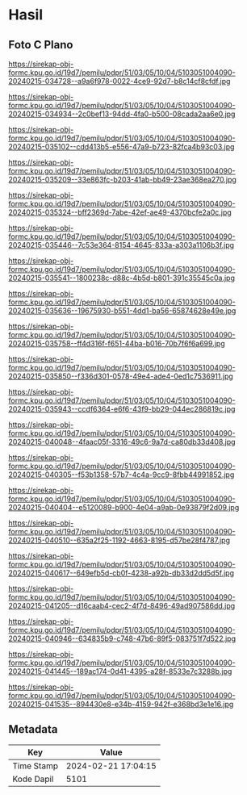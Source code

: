 # Hasil

## Foto C Plano

https://sirekap-obj-formc.kpu.go.id/19d7/pemilu/pdpr/51/03/05/10/04/5103051004090-20240215-034728--a9a6f978-0022-4ce9-92d7-b8c14cf8cfdf.jpg

https://sirekap-obj-formc.kpu.go.id/19d7/pemilu/pdpr/51/03/05/10/04/5103051004090-20240215-034934--2c0bef13-94dd-4fa0-b500-08cada2aa6e0.jpg

https://sirekap-obj-formc.kpu.go.id/19d7/pemilu/pdpr/51/03/05/10/04/5103051004090-20240215-035102--cdd413b5-e556-47a9-b723-82fca4b93c03.jpg

https://sirekap-obj-formc.kpu.go.id/19d7/pemilu/pdpr/51/03/05/10/04/5103051004090-20240215-035209--33e863fc-b203-41ab-bb49-23ae368ea270.jpg

https://sirekap-obj-formc.kpu.go.id/19d7/pemilu/pdpr/51/03/05/10/04/5103051004090-20240215-035324--bff2369d-7abe-42ef-ae49-4370bcfe2a0c.jpg

https://sirekap-obj-formc.kpu.go.id/19d7/pemilu/pdpr/51/03/05/10/04/5103051004090-20240215-035446--7c53e364-8154-4645-833a-a303a1106b3f.jpg

https://sirekap-obj-formc.kpu.go.id/19d7/pemilu/pdpr/51/03/05/10/04/5103051004090-20240215-035541--1800238c-d88c-4b5d-b801-391c35545c0a.jpg

https://sirekap-obj-formc.kpu.go.id/19d7/pemilu/pdpr/51/03/05/10/04/5103051004090-20240215-035636--19675930-b551-4dd1-ba56-65874628e49e.jpg

https://sirekap-obj-formc.kpu.go.id/19d7/pemilu/pdpr/51/03/05/10/04/5103051004090-20240215-035758--ff4d316f-f651-44ba-b016-70b7f6f6a699.jpg

https://sirekap-obj-formc.kpu.go.id/19d7/pemilu/pdpr/51/03/05/10/04/5103051004090-20240215-035850--f336d301-0578-49e4-ade4-0ed1c7536911.jpg

https://sirekap-obj-formc.kpu.go.id/19d7/pemilu/pdpr/51/03/05/10/04/5103051004090-20240215-035943--ccdf6364-e6f6-43f9-bb29-044ec286819c.jpg

https://sirekap-obj-formc.kpu.go.id/19d7/pemilu/pdpr/51/03/05/10/04/5103051004090-20240215-040048--4faac05f-3316-49c6-9a7d-ca80db33d408.jpg

https://sirekap-obj-formc.kpu.go.id/19d7/pemilu/pdpr/51/03/05/10/04/5103051004090-20240215-040305--f53b1358-57b7-4c4a-9cc9-8fbb44991852.jpg

https://sirekap-obj-formc.kpu.go.id/19d7/pemilu/pdpr/51/03/05/10/04/5103051004090-20240215-040404--e5120089-b900-4e04-a9ab-0e93879f2d09.jpg

https://sirekap-obj-formc.kpu.go.id/19d7/pemilu/pdpr/51/03/05/10/04/5103051004090-20240215-040510--635a2f25-1192-4663-8195-d57be28f4787.jpg

https://sirekap-obj-formc.kpu.go.id/19d7/pemilu/pdpr/51/03/05/10/04/5103051004090-20240215-040617--649efb5d-cb0f-4238-a92b-db33d2dd5d5f.jpg

https://sirekap-obj-formc.kpu.go.id/19d7/pemilu/pdpr/51/03/05/10/04/5103051004090-20240215-041205--d16caab4-cec2-4f7d-8496-49ad907586dd.jpg

https://sirekap-obj-formc.kpu.go.id/19d7/pemilu/pdpr/51/03/05/10/04/5103051004090-20240215-040946--634835b9-c748-47b6-89f5-083751f7d522.jpg

https://sirekap-obj-formc.kpu.go.id/19d7/pemilu/pdpr/51/03/05/10/04/5103051004090-20240215-041445--189ac174-0d41-4395-a28f-8533e7c3288b.jpg

https://sirekap-obj-formc.kpu.go.id/19d7/pemilu/pdpr/51/03/05/10/04/5103051004090-20240215-041535--894430e8-e34b-4159-942f-e368bd3e1e16.jpg


## Metadata

| Key        | Value               |
| ---------- | ------------------- |
| Time Stamp | 2024-02-21 17:04:15 |
| Kode Dapil | 5101                |



